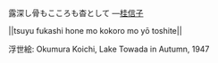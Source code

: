 露深し骨もこころも杳として
—[桂信子](https://ja.wikipedia.org/wiki/桂信子)

||tsuyu fukashi hone mo kokoro mo yō toshite||

浮世絵: Okumura Koichi, Lake Towada in Autumn, 1947
